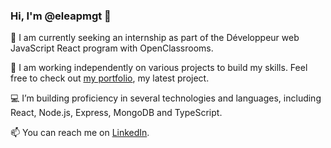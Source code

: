 ### Hi, I'm @eleapmgt 👋

💼 I am currently seeking an internship as part of the Développeur web JavaScript React program with OpenClassrooms.

🌱 I am working independently on various projects to build my skills. Feel free to check out [my portfolio](https://eleapimouguet.vercel.app/), my latest project.

💻​ I’m building proficiency in several technologies and languages, including React, Node.js, Express, MongoDB and TypeScript.

📫 You can reach me on [LinkedIn](https://www.linkedin.com/in/elea-pimouguet/).
